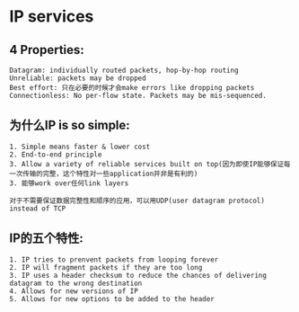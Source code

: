 # IP services

## 4 Properties:
    Datagram: individually routed packets, hop-by-hop routing
    Unreliable: packets may be dropped
    Best effort: 只在必要的时候才会make errors like dropping packets
    Connectionless: No per-flow state. Packets may be mis-sequenced.
    
## 为什么IP is so simple:
    1. Simple means faster & lower cost
    2. End-to-end principle
    3. Allow a variety of reliable services built on top(因为即使IP能够保证每一次传输的完整，这个特性对一些application并非是有利的)
    3. 能够work over任何link layers
    
    对于不需要保证数据完整性和顺序的应用，可以用UDP(user datagram protocol) instead of TCP
    
## IP的五个特性:
    1. IP tries to prenvent packets from looping forever
    2. IP will fragment packets if they are too long
    3. IP uses a header checksum to reduce the chances of delivering datagram to the wrong destination
    4. Allows for new versions of IP
    5. Allows for new options to be added to the header
